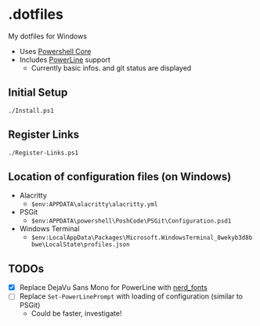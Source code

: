 # .dotfiles

My dotfiles for Windows

* Uses [Powershell Core](https://github.com/powershell/powershell)
* Includes [PowerLine](https://github.com/Jaykul/PowerLine) support
  * Currently basic infos. and git status are displayed

## Initial Setup 

`./Install.ps1`

## Register Links 

`./Register-Links.ps1`

## Location of configuration files (on Windows)

* Alacritty
  * `$env:APPDATA\alacritty\alacritty.yml`
* PSGit
  * `$env:APPDATA\powershell\PoshCode\PSGit\Configuration.psd1`
* Windows Terminal
  * `$env:LocalAppData\Packages\Microsoft.WindowsTerminal_8wekyb3d8bbwe\LocalState\profiles.json`

## TODOs

* [x] Replace DejaVu Sans Mono for PowerLine with [nerd_fonts](https://github.com/ryanoasis/nerd-fonts)
* [ ] Replace `Set-PowerLinePrompt` with loading of configuration (similar to PSGit)
  * Could be faster, investigate!
